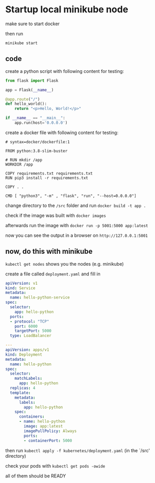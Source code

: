 # Startup local minikube node

make sure to start docker

then run

```console
minikube start
```

## code
create a python script with following content for testing:
```python
from flask import Flask

app = Flask(__name__)

@app.route("/")
def hello_world():
    return "<p>Hello, World!</p>"

if __name__ == "__main__":
    app.run(host='0.0.0.0')
```

create a docker file with following content for testing:
```docker
# syntax=docker/dockerfile:1

FROM python:3.8-slim-buster

# RUN mkdir /app
WORKDIR /app

COPY requirements.txt requirements.txt
RUN pip3 install -r requirements.txt

COPY . .

CMD [ "python3", "-m" , "flask", "run", "--host=0.0.0.0"]
```

change directory to the `/src` folder and run `docker build -t app .`

check if the image was built with `docker images`

afterwards run the image with `docker run -p 5001:5000 app:latest`

now you can see the output in a browser on `http://127.0.0.1:5001`

## now, do this with minikube <!-- TODO: heading name -->

`kubectl get nodes` shows you the nodes (e.g. minikube)

create a file called `deployment.yaml` and fill in
```yaml
apiVersion: v1
kind: Service
metadata:
  name: hello-python-service
spec:
  selector:
    app: hello-python
  ports:
  - protocol: "TCP"
    port: 6000
    targetPort: 5000
  type: LoadBalancer

---
apiVersion: apps/v1
kind: Deployment
metadata:
  name: hello-python
spec:
  selector:
    matchLabels:
      app: hello-python
  replicas: 4
  template:
    metadata:
      labels:
        app: hello-python
    spec:
      containers:
      - name: hello-python
        image: app:latest
        imagePullPolicy: Always
        ports:
        - containerPort: 5000
```

then run `kubectl apply -f kubernetes/deployment.yaml` (in the `/src' directory)

check your pods with `kubectl get pods -owide`

all of them should be READY
